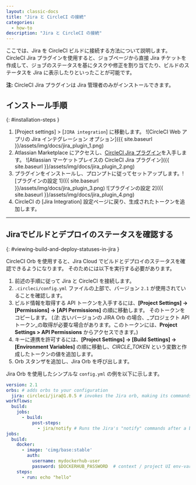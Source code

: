 ```yaml
---
layout: classic-docs
title: "Jira と CircleCI の接続"
categories:
  - how-to
description: "Jira と CircleCI の接続"
---
```


ここでは、Jira を CircleCI ビルドに接続する方法について説明します。 CircleCI Jira プラグインを使用すると、ジョブページから直接 Jira チケットを作成して、ジョブのステータスを基にタスクや修正を割り当てたり、ビルドのステータスを Jira に表示したりといったことが可能です。

**注:** CircleCI Jira プラグインは Jira 管理者のみがインストールできます。

## インストール手順
{: #installation-steps }

1. [Project settings] > [`JIRA integration`] に移動します。 ![CircleCI Web アプリの Jira インテグレーション オプション]({{ site.baseurl }}/assets/img/docs/jira_plugin_1.png)
2. Atlassian Marketplace にアクセスし、[CircleCI Jira プラグイン](https://marketplace.atlassian.com/apps/1215946/circleci-for-jira?hosting=cloud&tab=overview)を入手します。 ![Atlassian マーケットプレイスの CircleCI Jira プラグイン]({{ site.baseurl }}/assets/img/docs/jira_plugin_2.png)
3. プラグインをインストールし、プロンプトに従ってセットアップします。![プラグインの設定 1]({{ site.baseurl }}/assets/img/docs/jira_plugin_3.png) ![プラグインの設定 2]({{ site.baseurl }}/assets/img/docs/jira_plugin_4.png)
4. CircleCI の [Jira Integration] 設定ページに戻り、生成されたトークンを追加します。

---

## Jiraでビルドとデプロイのステータスを確認する
{: #viewing-build-and-deploy-statuses-in-jira }

CircleCI Orb を使用すると、Jira Cloud でビルドとデプロイのステータスを確認できるようになります。 そのためには以下を実行する必要があります。

1. 前述の手順に従って Jira と CircleCI を接続します。
1. `.circleci/config.yml` ファイルの上部で、バージョン `2.1` が使用されていることを確認します。
1. ビルド情報を取得する API トークンを入手するには、**[Project Settings] -> [Permissions] -> [API Permissions]** の順に移動します。 そのトークンをコピーします。 (*注*: 古いバージョンの JIRA Orb の場合、_プロジェクト API トークン_の取得が必要な場合があります。このトークンには、**Project Settings > API Permissions** からアクセスできます。)
1. キーに連携を許可するには、**[Project Settings] -> [Build Settings] -> [Environment Variables]** の順に移動し、*CIRCLE_TOKEN* という変数と作成したトークンの値を追加します。
1. Orb スタンザを追加し、Jira Orb を呼び出します。

Jira Orb を使用したシンプルな `config.yml` の例を以下に示します。


```yaml
version: 2.1
orbs: # adds orbs to your configuration
  jira: circleci/jira@1.0.5 # invokes the Jira orb, making its commands accessible
workflows:
  build:
    jobs:
      - build:
          post-steps:
            - jira/notify # Runs the Jira's "notify" commands after a build has finished its steps.
jobs:
  build:
    docker:
      - image: 'cimg/base:stable'
        auth:
          username: mydockerhub-user
          password: $DOCKERHUB_PASSWORD  # context / project UI env-var reference
    steps:
      - run: echo "hello"
```
